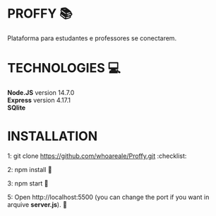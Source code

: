 # PROFFY :books:
Plataforma para estudantes e professores se conectarem. 

# TECHNOLOGIES :computer:

<strong>Node.JS</strong> version 14.7.0 <br>
<strong>Express</strong> version 4.17.1 <br>
<strong>SQlite</strong>

# INSTALLATION

1: git clone https://github.com/whoareale/Proffy.git :checklist:

2: npm install :checkered_flag:

3: npm start :checkered_flag:

5: Open http://localhost:5500 (you can change the port if you want in arquive <strong>server.js</strong>). :checkered_flag:

